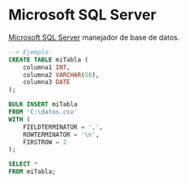 
# Microsoft SQL Server

[Microsoft SQL Server](https://www.microsoft.com/en-us/sql-server/sql-server-2022) manejador de base de datos.

```SQL
--> Ejemplo:
CREATE TABLE miTabla (
    columna1 INT,
    columna2 VARCHAR(50),
    columna3 DATE
);

BULK INSERT miTabla
FROM 'C:\datos.csv'
WITH (
    FIELDTERMINATOR = ',',
    ROWTERMINATOR = '\n',
    FIRSTROW = 2
);

SELECT *
FROM miTabla;
```
